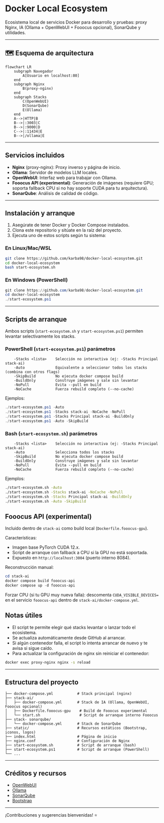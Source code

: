 # Docker Local Ecosystem

Ecosistema local de servicios Docker para desarrollo y pruebas: proxy Nginx, IA (Ollama + OpenWebUI + Fooocus opcional), SonarQube y utilidades.

---

## 🗺️ Esquema de arquitectura

```mermaid
flowchart LR
    subgraph Navegador
        A[Usuario en localhost:80]
    end
    subgraph Nginx
        B(proxy-nginx)
    end
    subgraph Stacks
        C(OpenWebUI)
        D(SonarQube)
        E(Ollama)
    end
    A-->|HTTP|B
    B-->|:3003|C
    B-->|:9000|D
    C-->|:11434|E
    B-->|/ollama|E
```

---

## Servicios incluidos

- **Nginx** (proxy-nginx): Proxy inverso y página de inicio.
- **Ollama**: Servidor de modelos LLM locales.
- **OpenWebUI**: Interfaz web para trabajar con Ollama.
- **Fooocus API (experimental)**: Generación de imágenes (requiere GPU; soporta fallback CPU si no hay soporte CUDA para tu arquitectura).
- **SonarQube**: Análisis de calidad de código.

---

## Instalación y arranque

1. Asegúrate de tener Docker y Docker Compose instalados.
2. Clona este repositorio y sitúate en la raíz del proyecto.
3. Ejecuta uno de estos scripts según tu sistema:

### En Linux/Mac/WSL
```bash
git clone https://github.com/karba98/docker-local-ecosystem.git
cd docker-local-ecosystem
bash start-ecosystem.sh
```

### En Windows (PowerShell)
```powershell
git clone https://github.com/karba98/docker-local-ecosystem.git
cd docker-local-ecosystem
./start-ecosystem.ps1
```

---

## Scripts de arranque

Ambos scripts (`start-ecosystem.sh` y `start-ecosystem.ps1`) permiten levantar selectivamente los stacks.

### PowerShell (`start-ecosystem.ps1`) parámetros

```
    -Stacks <lista>    Selección no interactiva (ej: -Stacks Principal stack-ai)
    -Auto              Equivalente a seleccionar todos los stacks (combina con otros flags)
    -SkipBuild         No ejecuta docker compose build
    -BuildOnly         Construye imágenes y sale sin levantar
    -NoPull            Evita --pull en build
    -NoCache           Fuerza rebuild completo (--no-cache)
```

Ejemplos:

```powershell
./start-ecosystem.ps1 -Auto
./start-ecosystem.ps1 -Stacks stack-ai -NoCache -NoPull
./start-ecosystem.ps1 -Stacks Principal stack-ai -BuildOnly
./start-ecosystem.ps1 -Auto -SkipBuild
```

### Bash (`start-ecosystem.sh`) parámetros

```
    -Stacks <lista>    Selección no interactiva (ej: -Stacks Principal stack-ai)
    -Auto              Selecciona todos los stacks
    -SkipBuild         No ejecuta docker compose build
    -BuildOnly         Construye imágenes y sale sin levantar
    -NoPull            Evita --pull en build
    -NoCache           Fuerza rebuild completo (--no-cache)
```

Ejemplos:

```bash
./start-ecosystem.sh -Auto
./start-ecosystem.sh -Stacks stack-ai -NoCache -NoPull
./start-ecosystem.sh -Stacks Principal stack-ai -BuildOnly
./start-ecosystem.sh -Auto -SkipBuild
```

## Fooocus API (experimental)

Incluido dentro de `stack-ai` como build local (`Dockerfile.fooocus-gpu`).

Características:
- Imagen base PyTorch CUDA 12.x.
- Script de arranque con fallback a CPU si la GPU no está soportada.
- Expuesto en `http://localhost:3004` (puerto interno 8084).

Reconstrucción manual:
```powershell
cd stack-ai
docker compose build fooocus-api
docker compose up -d fooocus-api
```

Forzar CPU (si tu GPU muy nueva falla): descomenta `CUDA_VISIBLE_DEVICES=` en el servicio `fooocus-api` dentro de `stack-ai/docker-compose.yml`.

## Notas útiles

- El script te permite elegir qué stacks levantar o lanzar todo el ecosistema.
- Se actualiza automáticamente desde GitHub al arrancar.
- Si algún contenedor falla, el script lo intenta arrancar de nuevo y te avisa si sigue caído.
- Para actualizar la configuración de nginx sin reiniciar el contenedor:

```bash
docker exec proxy-nginx nginx -s reload
```

---

## Estructura del proyecto

```text
├── docker-compose.yml           # Stack principal (nginx)
├── stack-ai/
│   ├── docker-compose.yml       # Stack de IA (Ollama, OpenWebUI, Fooocus opcional)
│   ├── Dockerfile.fooocus-gpu    # Build de Fooocus experimental
│   └── start.sh                  # Script de arranque interno Fooocus
├── stack- sonarqube/
│   └── docker-compose.yml       # Stack de SonarQube
├── static/                      # Recursos estáticos (Bootstrap, iconos, logos)
├── index.html                   # Página de inicio
├── nginx.conf                   # Configuración de Nginx
├── start-ecosystem.sh           # Script de arranque (bash)
├── start-ecosystem.ps1          # Script de arranque (PowerShell)
└── ...
```

---

## Créditos y recursos

- [OpenWebUI](https://github.com/open-webui/open-webui)
- [Ollama](https://github.com/jmorganca/ollama)
- [SonarQube](https://www.sonarqube.org/)
- [Bootstrap](https://getbootstrap.com/)

---

¡Contribuciones y sugerencias bienvenidas! ⭐